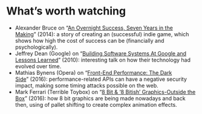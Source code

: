 <!--
tags:
  - worth-watching
  - performance
  - design
description: List of favorite talks and performances.
-->

# What’s worth watching

- Alexander Bruce on “[An Overnight Success, Seven Years in the Making](http://www.gdcvault.com/play/1020776/)”&#160;(2014): a story of creating an (successful) indie game, which shows how high the cost of success can be (financially and psychologically).
- Jeffrey Dean (Google) on “[Building Software Systems At Google and Lessons Learned](https://youtu.be/modXC5IWTJI)”&#160;(2010): interesting talk on how their technology had evolved over time.
- Mathias Bynens (Opera) on “[Front-End Performance: The Dark Side](https://vimeo.com/163113209)”&#160;(2016): performance-related APIs can have a negative security impact, making some timing attacks possible on the web.
- Mark Ferrari (Terrible Toybox) on “[8 Bit & ‘8 Bitish’ Graphics-Outside the Box](http://gdcvault.com/play/1023586/8-Bit-8-Bitish-Graphics)”&#160;(2016): how 8 bit graphics are being made nowadays and back then, using of pallet shifting to create complex animation effects.
<!--: class="post__content-list" -->